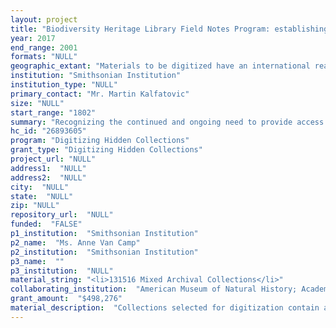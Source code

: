 ```yaml
--- 
layout: project 
title: "Biodiversity Heritage Library Field Notes Program: establishing the essential resource for natural history primary material"
year: 2017
end_range: 2001
formats: "NULL"
geographic_extant: "Materials to be digitized have an international reach. Known areas include Mongolia, Greenland, Japan, Korea, United States (including Philadelphia area, and Southern California), Mexico, East Africa, Brazil, Argentina, Labrador, Australia, and the Galapagos Islands. Additional areas of South America, Africa, and the Caribbean are also represented."
institution: "Smithsonian Institution"
institution_type: "NULL"
primary_contact: "Mr. Martin Kalfatovic"
size: "NULL"
start_range: "1802"
summary: "Recognizing the continued and ongoing need to provide access to field notes and manuscript collections documenting biodiversity, the BHL Field Notes Project (funded by CLIR, 2015) is evolving into the BHL Field Notes Program. This phase (June 2018-May 2020) includes continued participation from Smithsonian; Internet Archive; American Museum of Natural History; Harvard Museum of Comparative Zoology, Library; Missouri Botanical Garden, Library; and welcomes new partners in Academy of Natural Sciences of Drexel University Library and Archives, and Natural History Museum Los Angeles County. During this phase we will digitize, assign metadata, and publish field notes online through the BHL and Internet Archive, which in turn will support scholars of diverse disciplines including climate change, evolution, history of science, and women and minorities in science. Additionally, we’ll develop a method to import pre-existing transcriptions into BHL for enhanced discoverability and accessibility to an even wider audience."
hc_id: "26893605"
program: "Digitizing Hidden Collections"
grant_type: "Digitizing Hidden Collections"
project_url: "NULL"
address1:  "NULL"
address2:  "NULL"
city:  "NULL"
state:  "NULL"
zip: "NULL"
repository_url:  "NULL"
funded:  "FALSE"
p1_institution:  "Smithsonian Institution"
p2_name:  "Ms. Anne Van Camp"
p2_institution:  "Smithsonian Institution"
p3_name:  ""
p3_institution:  "NULL"
material_string: "<li>131516 Mixed Archival Collections</li>"
collaborating_institution:  "American Museum of Natural History; Academy of Natural Sciences of Drexel University, Library and Archives; Harvard Museum of Comparative Zoology, Ernst Mayr Library; Internet Archive; Missouri Botanical Garden, Peter H. Raven Library; Natural History Museum of Los Angeles County"
grant_amount:  "$498,276"
material_description:  "Collections selected for digitization contain a variety of formats, including bound notebooks, loose field notes, unpublished manuscripts, correspondence, illustrations, photographs and photo albums spanning 200 years of natural science field research. All collections were created by scientists employed by a project partner, employed by a U.S. Federal, State or local agency, or in support of larger expeditions sponsored by a project institution. The items set to be digitized cover several different disciplines, including entomology, botany, ichthyology, and mammalogy, and document the process of collecting and studying in areas across the globe. Upon a scientist's retirement, their employing institution often retain the field notes under archival control for description and preservation purposes. These field notes are actively used and cited by contemporary curators and researchers as the notes are reference materials for the expeditions, specimens, organizations, persons, and scientific observations they recorded. Each is a unique and valuable document that may be inaccessible to the remote researcher. Continued digitization and online publication through the BHL Field Notes Program will enrich the collections available to the general public, providing expanded context to scientific discoveries, expeditions, and museum collections. Furthermore, since the material covers such a wide geographical range, digital publication offers the opportunity for repatriation of information to the countries surveyed by the scientists. Project partners in this phase of the Field Notes Program will digitize and publish with an emphasis on material which supports publications currently available in the Biodiversity Heritage Library, or with high scientific or historical value."
---
```

